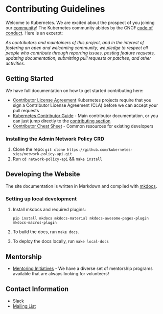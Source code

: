 # Contributing Guidelines

Welcome to Kubernetes. We are excited about the prospect of you joining our [community](https://git.k8s.io/community)! The Kubernetes community abides by the CNCF [code of conduct](code-of-conduct.md). Here is an excerpt:

_As contributors and maintainers of this project, and in the interest of fostering an open and welcoming community, we pledge to respect all people who contribute through reporting issues, posting feature requests, updating documentation, submitting pull requests or patches, and other activities._

## Getting Started

We have full documentation on how to get started contributing here:

<!---
If your repo has certain guidelines for contribution, put them here ahead of the general k8s resources
-->

- [Contributor License Agreement](https://git.k8s.io/community/CLA.md) Kubernetes projects require that you sign a Contributor License Agreement (CLA) before we can accept your pull requests
- [Kubernetes Contributor Guide](https://git.k8s.io/community/contributors/guide) - Main contributor documentation, or you can just jump directly to the [contributing section](https://git.k8s.io/community/contributors/guide#contributing)
- [Contributor Cheat Sheet](https://git.k8s.io/community/contributors/guide/contributor-cheatsheet) - Common resources for existing developers

### Installing the Admin Network Policy CRD

1) Clone the repo: `git clone https://github.com/kubernetes-sigs/network-policy-api.git`
2) Run `cd network-policy-api` && `make install`

## Developing the Website

The site documentation is written in Markdown and compiled with
[mkdocs](https://www.mkdocs.org/).

### Setting up local development

1.  Install mkdocs and required plugins:

    ```
    pip install mkdocs mkdocs-material mkdocs-awesome-pages-plugin mkdocs-macros-plugin
    ```

2.  To build the docs, run `make docs`.
3.  To deploy the docs locally, run `make local-docs`

## Mentorship

- [Mentoring Initiatives](https://git.k8s.io/community/mentoring) - We have a diverse set of mentorship programs available that are always looking for volunteers!
## Contact Information

- [Slack](https://kubernetes.slack.com/messages/sig-network)
- [Mailing List](https://groups.google.com/forum/#!forum/kubernetes-sig-network)
